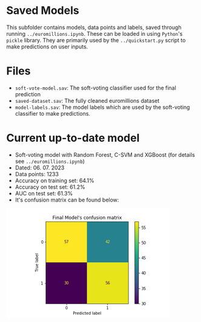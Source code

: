 # Saved Models

This subfolder contains models, data points and labels, saved through running `../euromillions.ipynb`.
These can be loaded in using `Python`'s `pickle` library.
They are primarily used by the `../quickstart.py` script to make predictions on user inputs.

# Files

- `soft-vote-model.sav`: The soft-voting classifier used for the final prediction
- `saved-dataset.sav`: The fully cleaned euromillions dataset
- `model-labels.sav`: The model labels which are used by the soft-voting classifier to make predictions.

# Current up-to-date model

- Soft-voting model with Random Forest, C-SVM and XGBoost (for details see `../euromillions.ipynb`)
- Dated: 06. 07. 2023
- Data points: 1233
- Accuracy on training set: 64.1%
- Accuracy on test set: 61.2%
- AUC on test set: 61.3%
- It's confusion matrix can be found below:


![Confusion matrix](../plots/final-model-confusion-matrix.png "Confusion matrix computed on test dataset via the final predictive model.")
